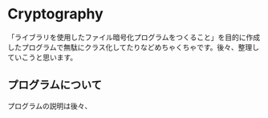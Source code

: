 # Cryptography
「ライブラリを使用したファイル暗号化プログラムをつくること」を目的に作成したプログラムで無駄にクラス化してたりなどめちゃくちゃです。後々、整理していこうと思います。

## プログラムについて
プログラムの説明は後々、
